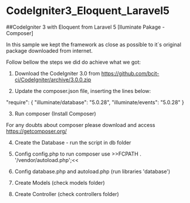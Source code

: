 


# CodeIgniter3_Eloquent_Laravel5

##CodeIgniter 3 with Eloquent from Laravel 5 [Iluminate Pakage - Composer]

In this sample we kept the framework as close as possíble to it´s original package downloaded from internet.

Follow bellow the steps we did do achieve what we got:

1. Download the CodeIgniter 3.0 from https://github.com/bcit-ci/CodeIgniter/archive/3.0.0.zip

2. Update the composer.json file, inserting the lines below:

"require": {
                "illuminate/database": "5.0.28",
                "illuminate/events": "5.0.28"
        }
        
3. Run composer (Install Composer)

  For any doubts about composer please download and access https://getcomposer.org/
  
4. Create the Database - run the script in db folder

5. Config config.php to run composer use >>FCPATH . '/vendor/autoload.php';<<

6. Config database.php and autoload.php (run libraries 'database')

7. Create Models (check models folder)

8. Create Controller (check controllers folder)


    
